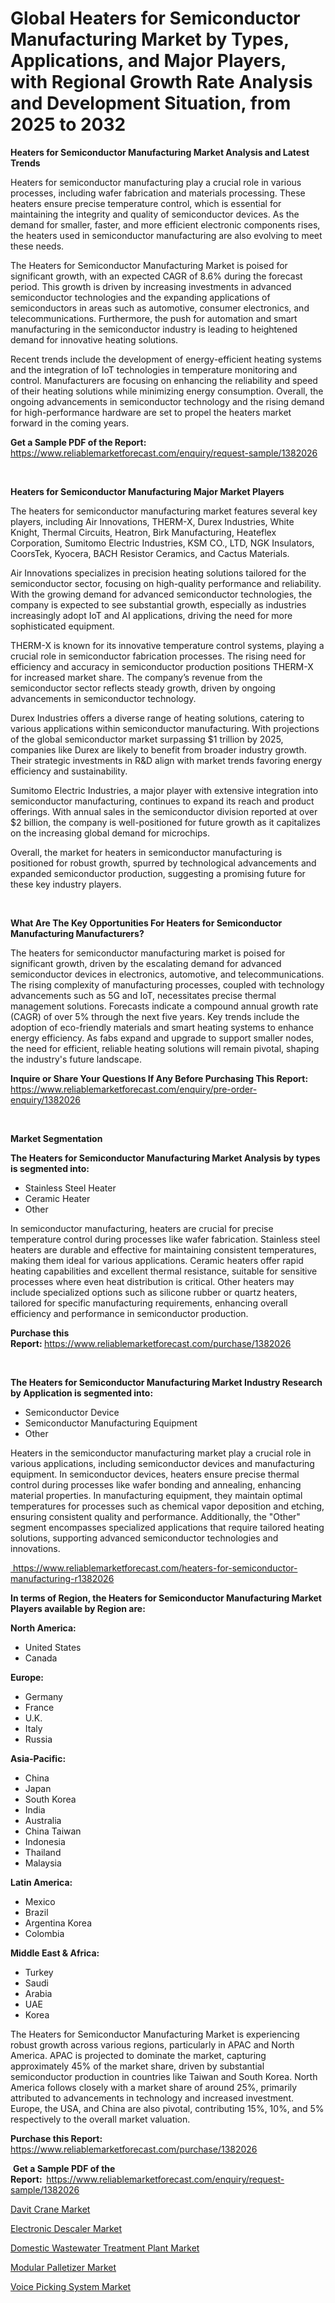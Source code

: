 <p><h1>Global Heaters for Semiconductor Manufacturing Market by Types, Applications, and Major Players, with Regional Growth Rate Analysis and Development Situation, from 2025 to 2032</h1></p><p><strong>Heaters for Semiconductor Manufacturing Market Analysis and Latest Trends</strong></p>
<p><p>Heaters for semiconductor manufacturing play a crucial role in various processes, including wafer fabrication and materials processing. These heaters ensure precise temperature control, which is essential for maintaining the integrity and quality of semiconductor devices. As the demand for smaller, faster, and more efficient electronic components rises, the heaters used in semiconductor manufacturing are also evolving to meet these needs.</p><p>The Heaters for Semiconductor Manufacturing Market is poised for significant growth, with an expected CAGR of 8.6% during the forecast period. This growth is driven by increasing investments in advanced semiconductor technologies and the expanding applications of semiconductors in areas such as automotive, consumer electronics, and telecommunications. Furthermore, the push for automation and smart manufacturing in the semiconductor industry is leading to heightened demand for innovative heating solutions.</p><p>Recent trends include the development of energy-efficient heating systems and the integration of IoT technologies in temperature monitoring and control. Manufacturers are focusing on enhancing the reliability and speed of their heating solutions while minimizing energy consumption. Overall, the ongoing advancements in semiconductor technology and the rising demand for high-performance hardware are set to propel the heaters market forward in the coming years.</p></p>
<p><strong>Get a Sample PDF of the Report:&nbsp;</strong> <a href="https://www.reliablemarketforecast.com/enquiry/request-sample/1382026?utm_campaign=2011&utm_medium=2&utm_source=Github&utm_content=ia&utm_term=11042025&utm_id=heaters-for-semiconductor-manufacturing">https://www.reliablemarketforecast.com/enquiry/request-sample/1382026</a></p>
<p>&nbsp;</p>
<p><strong>Heaters for Semiconductor Manufacturing Major Market Players</strong></p>
<p><p>The heaters for semiconductor manufacturing market features several key players, including Air Innovations, THERM-X, Durex Industries, White Knight, Thermal Circuits, Heatron, Birk Manufacturing, Heateflex Corporation, Sumitomo Electric Industries, KSM CO., LTD, NGK Insulators, CoorsTek, Kyocera, BACH Resistor Ceramics, and Cactus Materials. </p><p>Air Innovations specializes in precision heating solutions tailored for the semiconductor sector, focusing on high-quality performance and reliability. With the growing demand for advanced semiconductor technologies, the company is expected to see substantial growth, especially as industries increasingly adopt IoT and AI applications, driving the need for more sophisticated equipment.</p><p>THERM-X is known for its innovative temperature control systems, playing a crucial role in semiconductor fabrication processes. The rising need for efficiency and accuracy in semiconductor production positions THERM-X for increased market share. The company’s revenue from the semiconductor sector reflects steady growth, driven by ongoing advancements in semiconductor technology.</p><p>Durex Industries offers a diverse range of heating solutions, catering to various applications within semiconductor manufacturing. With projections of the global semiconductor market surpassing $1 trillion by 2025, companies like Durex are likely to benefit from broader industry growth. Their strategic investments in R&D align with market trends favoring energy efficiency and sustainability.</p><p>Sumitomo Electric Industries, a major player with extensive integration into semiconductor manufacturing, continues to expand its reach and product offerings. With annual sales in the semiconductor division reported at over $2 billion, the company is well-positioned for future growth as it capitalizes on the increasing global demand for microchips.</p><p>Overall, the market for heaters in semiconductor manufacturing is positioned for robust growth, spurred by technological advancements and expanded semiconductor production, suggesting a promising future for these key industry players.</p></p>
<p>&nbsp;</p>
<p><strong>What Are The Key Opportunities For Heaters for Semiconductor Manufacturing Manufacturers?</strong></p>
<p><p>The heaters for semiconductor manufacturing market is poised for significant growth, driven by the escalating demand for advanced semiconductor devices in electronics, automotive, and telecommunications. The rising complexity of manufacturing processes, coupled with technology advancements such as 5G and IoT, necessitates precise thermal management solutions. Forecasts indicate a compound annual growth rate (CAGR) of over 5% through the next five years. Key trends include the adoption of eco-friendly materials and smart heating systems to enhance energy efficiency. As fabs expand and upgrade to support smaller nodes, the need for efficient, reliable heating solutions will remain pivotal, shaping the industry's future landscape.</p></p>
<p><strong>Inquire or Share Your Questions If Any Before Purchasing This Report:</strong> <a href="https://www.reliablemarketforecast.com/enquiry/pre-order-enquiry/1382026?utm_campaign=2011&utm_medium=2&utm_source=Github&utm_content=ia&utm_term=11042025&utm_id=heaters-for-semiconductor-manufacturing">https://www.reliablemarketforecast.com/enquiry/pre-order-enquiry/1382026</a></p>
<p>&nbsp;</p>
<p><strong>Market Segmentation</strong></p>
<p><strong>The Heaters for Semiconductor Manufacturing Market Analysis by types is segmented into:</strong></p>
<p><ul><li>Stainless Steel Heater</li><li>Ceramic Heater</li><li>Other</li></ul></p>
<p><p>In semiconductor manufacturing, heaters are crucial for precise temperature control during processes like wafer fabrication. Stainless steel heaters are durable and effective for maintaining consistent temperatures, making them ideal for various applications. Ceramic heaters offer rapid heating capabilities and excellent thermal resistance, suitable for sensitive processes where even heat distribution is critical. Other heaters may include specialized options such as silicone rubber or quartz heaters, tailored for specific manufacturing requirements, enhancing overall efficiency and performance in semiconductor production.</p></p>
<p><strong>Purchase this Report:&nbsp;</strong><a href="https://www.reliablemarketforecast.com/purchase/1382026?utm_campaign=2011&utm_medium=2&utm_source=Github&utm_content=ia&utm_term=11042025&utm_id=heaters-for-semiconductor-manufacturing">https://www.reliablemarketforecast.com/purchase/1382026</a></p>
<p>&nbsp;</p>
<p><strong>The Heaters for Semiconductor Manufacturing Market Industry Research by Application is segmented into:</strong></p>
<p><ul><li>Semiconductor Device</li><li>Semiconductor Manufacturing Equipment</li><li>Other</li></ul></p>
<p><p>Heaters in the semiconductor manufacturing market play a crucial role in various applications, including semiconductor devices and manufacturing equipment. In semiconductor devices, heaters ensure precise thermal control during processes like wafer bonding and annealing, enhancing material properties. In manufacturing equipment, they maintain optimal temperatures for processes such as chemical vapor deposition and etching, ensuring consistent quality and performance. Additionally, the "Other" segment encompasses specialized applications that require tailored heating solutions, supporting advanced semiconductor technologies and innovations.</p></p>
<p><a href="https://www.reliablemarketforecast.com/heaters-for-semiconductor-manufacturing-r1382026?utm_campaign=2011&utm_medium=2&utm_source=Github&utm_content=ia&utm_term=11042025&utm_id=heaters-for-semiconductor-manufacturing">&nbsp;https://www.reliablemarketforecast.com/heaters-for-semiconductor-manufacturing-r1382026</a></p>
<p><strong>In terms of Region, the Heaters for Semiconductor Manufacturing Market Players available by Region are:</strong></p>
<p>
    <p> <strong> North America: </strong>
        <ul>
            <li>United States</li>
            <li>Canada</li>
        </ul>
        </p> 
    <p> <strong> Europe: </strong>
        <ul>
            <li>Germany</li>
            <li>France</li>
            <li>U.K.</li>
            <li>Italy</li>
            <li>Russia</li>
        </ul>
        </p> 
    <p> <strong> Asia-Pacific: </strong>
        <ul>
            <li>China</li>
            <li>Japan</li>
            <li>South Korea</li>
            <li>India</li>
            <li>Australia</li>
            <li>China Taiwan</li>
            <li>Indonesia</li>
            <li>Thailand</li>
            <li>Malaysia</li>
        </ul>
        </p> 
    <p> <strong> Latin America: </strong>
        <ul>
            <li>Mexico</li>
            <li>Brazil</li>
            <li>Argentina Korea</li>
            <li>Colombia</li>
        </ul>
        </p> 
    <p> <strong> Middle East & Africa: </strong>
        <ul>
            <li>Turkey</li>
            <li>Saudi</li>
            <li>Arabia</li>
            <li>UAE</li>
            <li>Korea</li>
        </ul>
    </p>
    </p>
<p><p>The Heaters for Semiconductor Manufacturing Market is experiencing robust growth across various regions, particularly in APAC and North America. APAC is projected to dominate the market, capturing approximately 45% of the market share, driven by substantial semiconductor production in countries like Taiwan and South Korea. North America follows closely with a market share of around 25%, primarily attributed to advancements in technology and increased investment. Europe, the USA, and China are also pivotal, contributing 15%, 10%, and 5% respectively to the overall market valuation.</p></p>
<p><strong>Purchase this Report: </strong><a href="https://www.reliablemarketforecast.com/purchase/1382026?utm_campaign=2011&utm_medium=2&utm_source=Github&utm_content=ia&utm_term=11042025&utm_id=heaters-for-semiconductor-manufacturing">https://www.reliablemarketforecast.com/purchase/1382026</a></p>
<p>&nbsp;<strong>Get a Sample PDF of the Report:&nbsp;&nbsp;</strong><a href="https://www.reliablemarketforecast.com/enquiry/request-sample/1382026?utm_campaign=2011&utm_medium=2&utm_source=Github&utm_content=ia&utm_term=11042025&utm_id=heaters-for-semiconductor-manufacturing">https://www.reliablemarketforecast.com/enquiry/request-sample/1382026</a></p>
<p><strong></strong></p>
<p><p><a href="https://github.com/kleyderoomes/Market-Research-Report-List-1/blob/main/davit-crane-market.md?utm_campaign=2011&utm_medium=2&utm_source=Github&utm_content=ia&utm_term=11042025&utm_id=heaters-for-semiconductor-manufacturing">Davit Crane Market</a></p><p><a href="https://github.com/bredevasil2q/Market-Research-Report-List-1/blob/main/electronic-descaler-market.md?utm_campaign=2011&utm_medium=2&utm_source=Github&utm_content=ia&utm_term=11042025&utm_id=heaters-for-semiconductor-manufacturing">Electronic Descaler Market</a></p><p><a href="https://github.com/nedzazollo74/Market-Research-Report-List-1/blob/main/domestic-wastewater-treatment-plant-market.md?utm_campaign=2011&utm_medium=2&utm_source=Github&utm_content=ia&utm_term=11042025&utm_id=heaters-for-semiconductor-manufacturing">Domestic Wastewater Treatment Plant Market</a></p><p><a href="https://github.com/winjelequegt/Market-Research-Report-List-1/blob/main/modular-palletizer-market.md?utm_campaign=2011&utm_medium=2&utm_source=Github&utm_content=ia&utm_term=11042025&utm_id=heaters-for-semiconductor-manufacturing">Modular Palletizer Market</a></p><p><a href="https://github.com/hoppeellia6b/Market-Research-Report-List-1/blob/main/voice-picking-system-market.md?utm_campaign=2011&utm_medium=2&utm_source=Github&utm_content=ia&utm_term=11042025&utm_id=heaters-for-semiconductor-manufacturing">Voice Picking System Market</a></p></p>